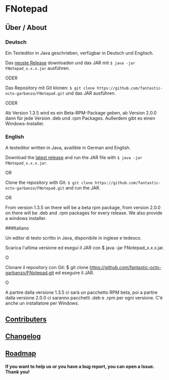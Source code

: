 # FNotepad

## Über / About

### Deutsch

Ein Texteditor in Java geschrieben, verfügbar in Deutsch und Englisch.

Das [neuste Release][1] downloaden und das JAR mit `$ java -jar FNotepad_x.x.x.jar` ausführen.

ODER

Das Repository mit Git klonen: `$ git clone https://github.com/fantastic-octo-garbanzo/FNotepad.git` und das JAR ausführen.

ODER

Ab Version 1.3.5 wird es ein Beta-RPM-Package geben, ab Version 2.0.0 dann für jede Version .deb und .rpm Packages.
Außerdem gibt es einen Windows-Installer.

### English

A texteditor written in Java, availible in German and English.

Download the [latest release][1] and run the JAR file with `$ java -jar FNotepad_x.x.x.jar`.

OR

Clone the repository with Git: `$ git clone https://github.com/fantastic-octo-garbanzo/FNotepad.git` and run the JAR.

OR

From version 1.3.5 on there will be a beta rpm package, from version 2.0.0 on there will be .deb and .rpm packages for every release. We also provide a windows installer.

###Italiano

Un editor di testo scritto in Java, disponibile in inglese e tedesco.

Scarica l'ultima versione ed esegui il JAR con $ java -jar FNotepad_x.x.x.jar.

O

Clonare il repository con Git: $ git clone https://github.com/fantastic-octo-garbanzo/FNotepad.git ed eseguire il JAR.

O

A partire dalla versione 1.3.5 ci sarà un pacchetto RPM beta, poi a partire dalla versione 2.0.0 ci saranno pacchetti .deb e .rpm per ogni versione. C'è anche un installatore per Windows.



## [Contributers][2]
## [Changelog][3]
## [Roadmap][4]


#### If you want to help us or you have a bug report, you can open a Issue. Thank you!


[1]: https://github.com/fantastic-octo-garbanzo/FNotepad/tree/main/release/latest
[2]: https://github.com/fantastic-octo-garbanzo/FNotepad/blob/main/CONTRIBUTERS.md
[3]: https://github.com/fantastic-octo-garbanzo/FNotepad/blob/main/CHANGELOG.md
[4]: https://github.com/fantastic-octo-garbanzo/FNotepad/blob/main/ROADMAP.md
